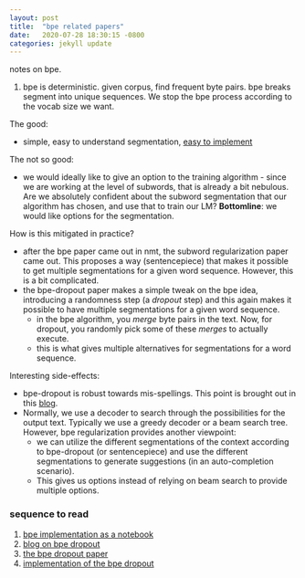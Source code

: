 ```yaml
---
layout: post
title:  "bpe related papers"
date:   2020-07-28 18:30:15 -0800
categories: jekyll update
---
```


notes on bpe.

1. bpe is deterministic. given corpus, find frequent byte pairs. bpe breaks segment into
unique sequences. We stop the bpe process according to the vocab size we want.

The good:
* simple, easy to understand segmentation, [easy to implement](http://ethen8181.github.io/machine-learning/deep_learning/subword/bpe.html)

The not so good:
* we would ideally like to give an option to the training algorithm - since we are working
at the level of subwords, that is already a bit nebulous. Are we absolutely confident about
the subword segmentation that our algorithm has chosen, and use that to train our LM?
**Bottomline**: we would like options for the segmentation.

How is this mitigated in practice?
* after the bpe paper came out in nmt, the subword regularization paper came out.
This proposes a way (sentencepiece) that makes it possible to get multiple segmentations
for a given word sequence.
However, this is a bit complicated.
* the bpe-dropout paper makes a simple tweak on the bpe idea, introducing a randomness
step (a _dropout_ step) and this again makes it possible to have multiple segmentations
for a given word sequence.
  * in the bpe algorithm, you _merge_ byte pairs in the text. Now, for dropout, you randomly
  pick some of these _merges_ to actually execute.
  * this is what gives multiple alternatives for segmentations for a word sequence.

Interesting side-effects:
* bpe-dropout is robust towards mis-spellings. This point is brought out in this [blog](https://jlibovicky.github.io/2019/11/07/MT-Weekly-BPE-dropout.html).
* Normally, we use a decoder to search through the possibilities for the output text.
Typically we use a greedy decoder or a beam search tree. However, bpe regularization provides another viewpoint:
  * we can utilize the different segmentations of the context according to bpe-dropout (or sentencepiece)
  and use the different segmentations to generate suggestions (in an auto-completion scenario).
  * This gives us options instead of relying on beam search to provide multiple options.

### sequence to read
1. [bpe implementation as a notebook](http://ethen8181.github.io/machine-learning/deep_learning/subword/bpe.html)
2. [blog on bpe dropout](https://jlibovicky.github.io/2019/11/07/MT-Weekly-BPE-dropout.html)
3. [the bpe dropout paper](https://www.groundai.com/project/bpe-dropout-simple-and-effective-subword-regularization/1#S4.T1)
4. [implementation of the bpe dropout](https://github.com/rsennrich/subword-nmt/blob/master/subword_nmt/apply_bpe.py)
